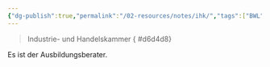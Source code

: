 ```yaml
---
{"dg-publish":true,"permalink":"/02-resources/notes/ihk/","tags":["BWL"],"noteIcon":"","updated":"2025-07-12T13:31:41.297+02:00"}
---
```


> Industrie- und Handelskammer
{ #d6d4d8}


Es ist der Ausbildungsberater.